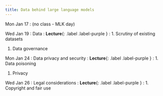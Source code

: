 ```yaml
---
title: Data behind large language models
---
```


Mon Jan 17
: (no class - MLK day)

Wed Jan 19
: Data
  : **Lecture**{: .label .label-purple }
: 1. Scrutiny of existing datasets
  1. Data governance

Mon Jan 24
: Data privacy and security
  : **Lecture**{: .label .label-purple }
: 1. Data poisoning
  1. Privacy

Wed Jan 26
: Legal considerations
  : **Lecture**{: .label .label-purple }
: 1. Copyright and fair use
